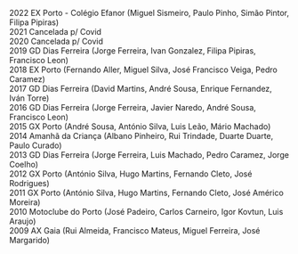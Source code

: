 
2022 EX Porto - Colégio Efanor (Miguel Sismeiro, Paulo Pinho, Simão Pintor, Filipa Pipiras)\
2021 Cancelada p/ Covid\
2020 Cancelada p/ Covid\
2019 GD Dias Ferreira (Jorge Ferreira, Ivan Gonzalez, Filipa Pipiras, Francisco Leon)\
2018 EX Porto (Fernando Aller, Miguel Silva, José Francisco Veiga, Pedro Caramez)\
2017 GD Dias Ferreira (David Martins, André Sousa, Enrique Fernandez, Iván Torre)\
2016 GD Dias Ferreira (Jorge Ferreira, Javier Naredo, André Sousa, Francisco Leon)\
2015 GX Porto (André Sousa, António Silva, Luis Leão, Mário Machado)\
2014 Amanhã da Criança (Albano Pinheiro, Rui Trindade, Duarte Duarte, Paulo Curado)\
2013 GD Dias Ferreira (Jorge Ferreira, Luis Machado, Pedro Caramez, Jorge Coelho)\
2012 GX Porto (António Silva, Hugo Martins, Fernando Cleto, José Rodrigues)\
2011 GX Porto (António Silva, Hugo Martins, Fernando Cleto, José Américo Moreira)\
2010 Motoclube do Porto (José Padeiro, Carlos Carneiro, Igor Kovtun, Luis Araujo)\
2009 AX Gaia (Rui Almeida, Francisco Mateus, Miguel Ferreira, José Margarido)
